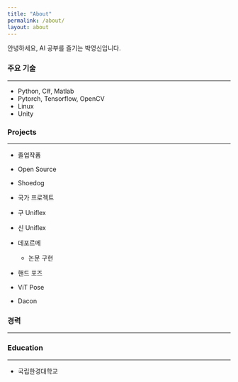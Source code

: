 ```yaml
---
title: "About"
permalink: /about/
layout: about
---
```



안녕하세요, AI 공부를 즐기는 박영신입니다.


### 주요 기술
-----
* Python, C#, Matlab
* Pytorch, Tensorflow, OpenCV
* Linux
* Unity



### Projects
-----
* 졸업작품

* Open Source

* Shoedog
- 국가 프로젝트

* 구 Uniflex

* 신 Uniflex

* 데포르메
  - 논문 구현

* 핸드 포즈 

* ViT Pose

* Dacon

### 경력
-----





### Education
-----
* 국립한경대학교